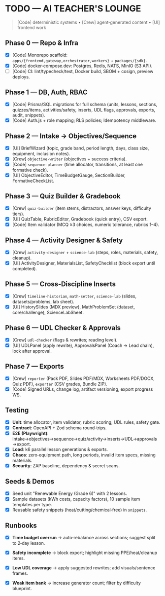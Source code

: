 # TODO — AI TEACHER'S LOUNGE
> [Code] deterministic systems • [Crew] agent‑generated content • [UI] frontend work

## Phase 0 — Repo & Infra
- [x] [Code] Monorepo scaffold: `apps/{frontend,gateway,orchestrator,workers}` + `packages/{sdk}`.
- [x] [Code] docker‑compose.dev: Postgres, Redis, NATS, MinIO (S3 API).
- [ ] [Code] CI: lint/typecheck/test, Docker build, SBOM + cosign, preview deploys.

## Phase 1 — DB, Auth, RBAC
- [x] [Code] Prisma/SQL migrations for full schema (units, lessons, sections, quizzes/items, activities/safety, inserts, UDL flags, approvals, exports, audit, snippets).
- [x] [Code] Auth.js + role mapping; RLS policies; Idempotency middleware.

## Phase 2 — Intake → Objectives/Sequence
- [x] [UI] BriefWizard (topic, grade band, period length, days, class size, equipment, inclusion notes).
- [x] [Crew] `objective-writer` (objectives + success criteria).
- [x] [Code] `sequence-planner` (time allocator, transitions, at least one formative check).
- [x] [UI] ObjectiveEditor, TimeBudgetGauge, SectionBuilder, FormativeCheckList.

## Phase 3 — Quiz Builder & Gradebook
- [x] [Crew] `quiz-builder` (item stems, distractors, answer keys, difficulty tiers).
- [x] [UI] QuizTable, RubricEditor, Gradebook (quick entry), CSV export.
- [x] [Code] Item validator (MCQ ≥3 choices, numeric tolerance, rubrics 1–4).

## Phase 4 — Activity Designer & Safety
- [x] [Crew] `activity-designer` + `science-lab` (steps, roles, materials, safety, cleanup).
- [x] [UI] ActivityDesigner, MaterialsList, SafetyChecklist (block export until completed).

## Phase 5 — Cross‑Discipline Inserts
- [x] [Crew] `timeline-historian`, `math-setter`, `science-lab` (slides, datasets/problems, lab sheet).
- [x] [UI] HistorySlides (MDX preview), MathProblemSet (dataset, core/challenge), ScienceLabSheet.

## Phase 6 — UDL Checker & Approvals
- [x] [Crew] `udl-checker` (flags & rewrites; reading level).
- [x] [UI] UDLPanel (apply rewrite), ApprovalsPanel (Coach → Lead chain), lock after approval.

## Phase 7 — Exports
- [x] [Crew] `reporter` (Pack PDF, Slides PDF/MDX, Worksheets PDF/DOCX, Quiz PDF), `exporter` (CSV grades, Bundle ZIP).
- [x] [Code] Signed URLs, change log, artifact versioning, export progress WS.

## Testing
- [x] **Unit**: time allocator, item validator, rubric scoring, UDL rules, safety gate.
- [x] **Contract**: OpenAPI + Zod schema round‑trips.
- [x] **E2E (Playwright)**: intake→objectives→sequence→quiz/activity→inserts→UDL→approvals→export.
- [x] **Load**: k6 parallel lesson generations & exports.
- [x] **Chaos**: zero‑equipment path, long periods, invalid item specs, missing materials.
- [x] **Security**: ZAP baseline, dependency & secret scans.

## Seeds & Demos
- [x] Seed unit "Renewable Energy (Grade 6)" with 2 lessons.
- [x] Sample datasets (kWh costs, capacity factors), 10 sample item templates per type.
- [x] Reusable safety snippets (heat/cutting/chemical‑free) in `snippets`.

## Runbooks
- [x] **Time budget overrun** → auto‑rebalance across sections; suggest split to 2‑day lesson.
- [x] **Safety incomplete** → block export; highlight missing PPE/heat/cleanup items.
- [x] **Low UDL coverage** → apply suggested rewrites; add visuals/sentence frames.
- [x] **Weak item bank** → increase generator count; filter by difficulty blueprint.

